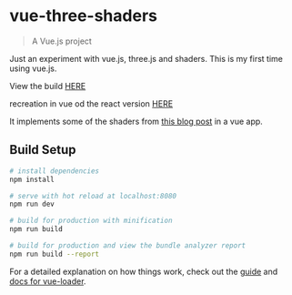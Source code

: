 # vue-three-shaders

> A Vue.js project

Just an experiment with vue.js, three.js and shaders. This is my first time using vue.js.

View the build [HERE](https://2pha.github.io/vue-three-shaders/dist/)

recreation in vue od the react version [HERE](https://github.com/2pha/react-three-shaders)

It implements some of the shaders from [this blog post](https://2pha.com/blog/experimenting-threejs-shaders-and-shadermaterial/) in a vue app.

## Build Setup

```bash
# install dependencies
npm install

# serve with hot reload at localhost:8080
npm run dev

# build for production with minification
npm run build

# build for production and view the bundle analyzer report
npm run build --report
```

For a detailed explanation on how things work, check out the [guide](http://vuejs-templates.github.io/webpack/) and [docs for vue-loader](http://vuejs.github.io/vue-loader).
